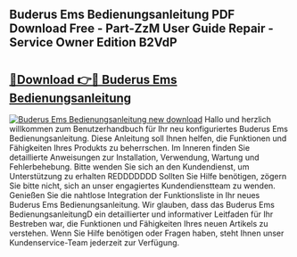 ## Buderus Ems Bedienungsanleitung PDF Download Free - Part-ZzM User Guide Repair - Service Owner Edition B2VdP

# <h2><a href="http://df5r4sh.blite.top/?on=Buderus+Ems+Bedienungsanleitung">🔗Download 👉🔴 Buderus Ems Bedienungsanleitung</a></h2>

[![Buderus Ems Bedienungsanleitung new download](https://i.imgur.com/lujVjoI.png)](http://df5r4sh.blite.top/?on=Buderus+Ems+Bedienungsanleitung)
Hallo und herzlich willkommen zum Benutzerhandbuch für Ihr neu konfiguriertes Buderus Ems Bedienungsanleitung. Diese Anleitung soll Ihnen helfen, die Funktionen und Fähigkeiten Ihres Produkts zu beherrschen. Im Inneren finden Sie detaillierte Anweisungen zur Installation, Verwendung, Wartung und Fehlerbehebung. Bitte wenden Sie sich an den Kundendienst, um Unterstützung zu erhalten REDDDDDDD Sollten Sie Hilfe benötigen, zögern Sie bitte nicht, sich an unser engagiertes Kundendienstteam zu wenden. Genießen Sie die nahtlose Integration der Funktionsliste in Ihr neues Buderus Ems Bedienungsanleitung. Wir glauben, dass das Buderus Ems BedienungsanleitungD ein detaillierter und informativer Leitfaden für Ihr Bestreben war, die Funktionen und Fähigkeiten Ihres neuen Artikels zu verstehen. Wenn Sie Hilfe benötigen oder Fragen haben, steht Ihnen unser Kundenservice-Team jederzeit zur Verfügung.
